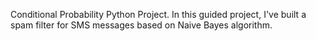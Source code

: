 Conditional Probability Python Project.
In this guided project, I've built a spam filter for SMS messages based on Naive Bayes algorithm.
